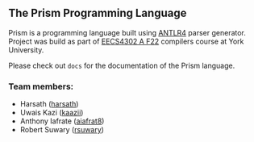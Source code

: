## The Prism Programming Language

Prism is a programming language built using [ANTLR4](https://www.antlr.org/) parser generator. Project was build as part of [EECS4302 A F22](https://www.eecs.yorku.ca/~jackie/teaching/lectures/2022/F/EECS4302/notes/EECS4302-F22-Syllabus.pdf) compilers course at York University.

Please check out `docs` for the documentation of the Prism language.

### Team members:
* Harsath ([harsath](https://github.com/harsath))
* Uwais Kazi ([kaazii](https://github.com/kaazii))
* Anthony Iafrate ([aiafrat8](https://github.com/aiafrat8))
* Robert Suwary ([rsuwary](https://github.com/rsuwary))
